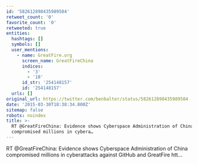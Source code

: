 ```yaml
---
id: '582612898435989504'
retweet_count: '0'
favorite_count: '0'
retweeted: true
entities:
  hashtags: []
  symbols: []
  user_mentions:
    - name: GreatFire.org
      screen_name: GreatFireChina
      indices:
        - '3'
        - '18'
      id_str: '254148157'
      id: '254148157'
  urls: []
original_url: https://twitter.com/benbalter/status/582612898435989504
date: '2015-03-30T18:38:34.000Z'
sitemap: false
robots: noindex
title: >-
  RT @GreatFireChina: Evidence shows Cyberspace Administration of China
  compromised millions in cybera…
---
```


RT @GreatFireChina: Evidence shows Cyberspace Administration of China compromised millions in cyberattacks against GitHub and GreatFire htt…